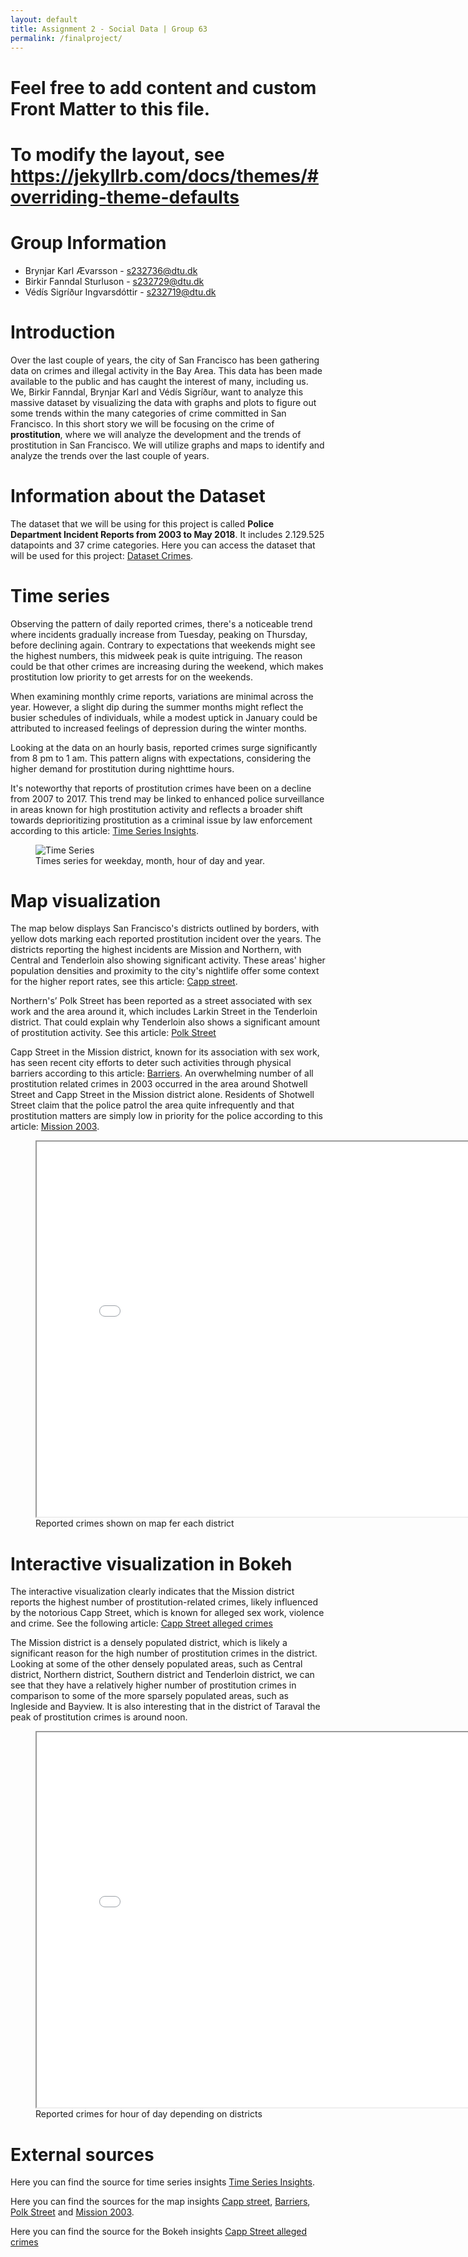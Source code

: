 ```yaml
---
layout: default
title: Assignment 2 - Social Data | Group 63
permalink: /finalproject/
---
```


# Feel free to add content and custom Front Matter to this file.
# To modify the layout, see https://jekyllrb.com/docs/themes/#overriding-theme-defaults


# Group Information
* Brynjar Karl Ævarsson - s232736@dtu.dk
* Birkir Fanndal Sturluson - s232729@dtu.dk
* Védís Sigríður Ingvarsdóttir - s232719@dtu.dk

# Introduction

Over the last couple of years, the city of San Francisco has been gathering data on crimes and illegal activity in the Bay Area. This data has been made available to the public and has caught the interest of many, including us. 
We, Birkir Fanndal, Brynjar Karl and Védís Sigríður, want to analyze this massive dataset by visualizing the data with graphs and plots to figure out some trends within the many categories of crime committed in San Francisco.
In this short story we will be focusing on the crime of **prostitution**, where we will analyze the development and the trends of prostitution in San Francisco. We will utilize graphs and maps to identify and analyze the trends over the last couple of years.

# Information about the Dataset

The dataset that we will be using for this project is called **Police Department Incident Reports from 2003 to May 2018**. It includes 2.129.525 datapoints and 37 crime categories. Here you can access the dataset that will be used for this project: [Dataset Crimes][crime-data].

[crime-data]: https://data.sfgov.org/Public-Safety/Police-Department-Incident-Reports-Historical-2003/tmnf-yvry/about_data


# Time series

Observing the pattern of daily reported crimes, there's a noticeable trend where incidents gradually increase from Tuesday, peaking on Thursday, before declining again. Contrary to expectations that weekends might see the highest numbers, this midweek peak is quite intriguing. The reason could be that other crimes are increasing during the weekend, which makes prostitution low priority to get arrests for on the weekends. 

When examining monthly crime reports, variations are minimal across the year. However, a slight dip during the summer months might reflect the busier schedules of individuals, while a modest uptick in January could be attributed to increased feelings of depression during the winter months. 

Looking at the data on an hourly basis, reported crimes surge significantly from 8 pm to 1 am. This pattern aligns with expectations, considering the higher demand for prostitution during nighttime hours. 

It's noteworthy that reports of prostitution crimes have been on a decline from 2007 to 2017. This trend may be linked to enhanced police surveillance in areas known for high prostitution activity and reflects a broader shift towards deprioritizing prostitution as a criminal issue by law enforcement according to this article: [Time Series Insights][time-series].

<figure>
  <img src="/asset/images/timeseries3.png" alt="Time Series">
  <figcaption>Times series for weekday, month, hour of day and year.</figcaption>
</figure>



# Map visualization

The map below displays San Francisco's districts outlined by borders, with yellow dots marking each reported prostitution incident over the years. The districts reporting the highest incidents are Mission and Northern, with Central and Tenderloin also showing significant activity. These areas' higher population densities and proximity to the city's nightlife offer some context for the higher report rates, see this article: [Capp street][capp-street].

Northern's’ Polk Street has been reported as a street associated with sex work and the area around it, which includes Larkin Street in the Tenderloin district. That could explain why Tenderloin also shows a significant amount of prostitution activity. See this article: [Polk Street][polk]

Capp Street in the Mission district, known for its association with sex work, has seen recent city efforts to deter such activities through physical barriers according to this article: [Barriers][barrier]. An overwhelming number of all prostitution related crimes in 2003 occurred in the area around Shotwell Street and Capp Street in the Mission district alone. Residents of Shotwell Street claim that the police patrol the area quite infrequently and that prostitution matters are simply low in priority for the police according to this article: [Mission 2003][M2003].

<figure>
  <iframe src="/asset/map2.html" width="800" height="600"></iframe>
  <figcaption>Reported crimes shown on map fer each district</figcaption>
</figure>



# Interactive visualization in Bokeh

The interactive visualization clearly indicates that the Mission district reports the highest number of prostitution-related crimes, likely influenced by the notorious Capp Street, which is known for alleged sex work, violence and crime. See the following article: [Capp Street alleged crimes][Cap2]

The Mission district is a densely populated district, which is likely a significant reason for the high number of prostitution crimes in the district. Looking at some of the other densely populated areas, such as Central district, Northern district, Southern district and Tenderloin district, we can see that they have a relatively higher number of prostitution crimes in comparison to some of the more sparsely populated areas, such as Ingleside and Bayview. It is also interesting that in the district of Taraval the peak of prostitution crimes is around noon. 

<figure>
  <iframe src="/asset/Bokeh3.html" width="800" height="600"></iframe>
  <figcaption>Reported crimes for hour of day depending on districts</figcaption>
</figure>


# External sources 

Here you can find the source for time series insights [Time Series Insights][time-series].

Here you can find the sources for the map insights [Capp street][capp-street], [Barriers][barrier], [Polk Street][polk] and [Mission 2003][M2003].

Here you can find the source for the Bokeh insights [Capp Street alleged crimes][Cap2]

[time-series]: https://localnewsmatters.org/2023/08/17/sex-work-and-the-city-policing-prostitution-in-san-francisco-reflects-evolving-attitudes/
[capp-street]: https://www.sfgate.com/local/article/san-francisco-sex-workers-mission-17777619.php 
[barrier]: https://www.nbcbayarea.com/news/local/san-francisco-mission-barriers-address-sex-work/3320123/
[polk]: https://www.sfexaminer.com/news/san-francisco-police-crack-down-on-polk-street-prostitution/article_6ce939bb-52c5-508b-ac29-28adb35ecae8.html
[M2003]: https://missionmuckracker.wordpress.com/2017/05/19/shotwell-street-the-missions-prostitution-corridor/
[Cap2]: https://abc7news.com/capp-street-san-francisco-cappt-st-collapsible-bollards-sex-work-18th-sf-mission/13231169/






